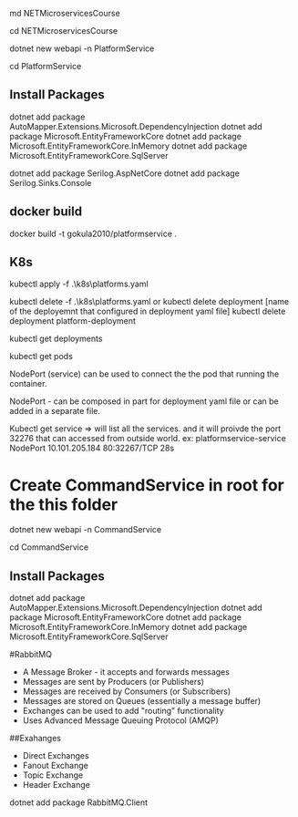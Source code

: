 md NETMicroservicesCourse

cd NETMicroservicesCourse 

dotnet new webapi -n PlatformService

cd PlatformService

## Install Packages
dotnet add package AutoMapper.Extensions.Microsoft.DependencyInjection
dotnet add package Microsoft.EntityFrameworkCore
dotnet add package Microsoft.EntityFrameworkCore.InMemory
dotnet add package Microsoft.EntityFrameworkCore.SqlServer

dotnet add package Serilog.AspNetCore
dotnet add package Serilog.Sinks.Console



## docker build
docker build -t gokula2010/platformservice .


## K8s
kubectl apply -f .\k8s\platforms.yaml 

kubectl delete -f .\k8s\platforms.yaml or
kubectl delete deployment [name of the deployemnt that configured in deployment yaml file]
kubectl delete deployment platform-deployment


kubectl get deployments

kubectl get pods



NodePort (service) can be used to connect the the pod that running the container.

NodePort - can be composed in part for deployment yaml file or can be added in a separate file. 

Kubectl get service => will list all the services. and it will proivde the port 32276 that can accessed from outside world.
ex:
platformservice-service   NodePort    10.101.205.184   <none>        80:32267/TCP   28s


# Create CommandService in root for the this folder

dotnet new webapi -n CommandService

cd CommandService


## Install Packages
dotnet add package AutoMapper.Extensions.Microsoft.DependencyInjection
dotnet add package Microsoft.EntityFrameworkCore
dotnet add package Microsoft.EntityFrameworkCore.InMemory
dotnet add package Microsoft.EntityFrameworkCore.SqlServer



#RabbitMQ

- A Message Broker - it accepts and forwards messages
- Messages are sent by Producers (or Publishers)
- Messages are received by Consumers (or Subscribers)
- Messages are stored on Queues (essentially a message buffer)
- Exchanges can be used to add "routing" functionality
- Uses Advanced Message Queuing Protocol (AMQP)

##Exahanges 
- Direct Exchanges
- Fanout Exchange
- Topic Exchange
- Header Exchange

dotnet add package RabbitMQ.Client